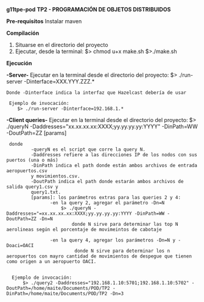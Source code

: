 **g11tpe-pod**
**TP2 - PROGRAMACIÓN DE OBJETOS DISTRIBUIDOS** 


**Pre-requisitos**
Instalar maven

**Compilación**
1. Situarse en el directorio del proyecto
2. Ejecutar, desde la terminal:
  $> chmod u+x make.sh
  $>./make.sh
 
**Ejecución**
 
**-Server-**
Ejecutar en la terminal desde el directorio del proyecto:
    $> ./run-server -Dinterface=XXX.YYY.ZZZ.*
    
    Donde -Dinterface indica la interfaz que Hazelcast debería de usar
    
     Ejemplo de invocación:
        $> ./run-server -Dinterface=192.168.1.*
        
**-Client queries-**
Ejecutar en la terminal desde el directorio del proyecto:
    $> ./queryN -Daddresses="xx.xx.xx.xx:XXXX;yy.yy.yy.yy:YYYY" -DinPath=WW -DoutPath=ZZ [params]
    
     donde
             -queryN ​es el script que corre la query N.
             -Daddresses​ refiere a las direcciones IP de los nodos con sus puertos (una o más)
             -DinPath ​indica el path donde están ambos archivos de entrada ​aeropuertos.csv
             y ​movimientos.csv​.
             -DoutPath ​indica el path donde estarán ambos archivos de salida ​query1.csv y
             query1.txt​.
             [params]​: los parámetros extras para las queries 2 y 4:
                    -en la query 2, agregar el parámetro -Dn=N
                        $> ./queryN -Daddresses="=xx.xx.xx.xx:XXXX;yy.yy.yy.yy:YYYY -DinPath=WW -DoutPath=ZZ -Dn=N
                            donde N sirve para determinar las top N aerolineas según el porcentaje de movimeintos de cabotaje
                    
                    -en la query 4, agregar los parámetros -Dn=N y -Doaci=OACI
                             donde N sirve para determinar los n aeropuertos con mayro cantidad de movimientos de despegue que tienen como origen a un aeropuerto OACI.
               
       
      Ejemplo de invocación:
          $> ./query2 -Daddresses="192.168.1.10:5701;192.168.1.10:5702" -DoutPath=/home/maite/Documents/POD/TP2 -DinPath=/home/maite/Documents/POD/TP2 -Dn=3
      
                     